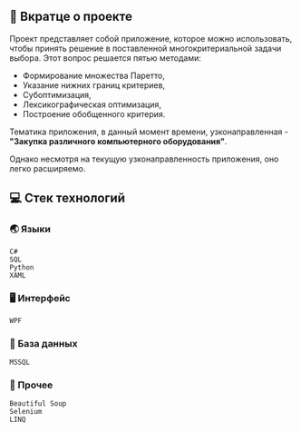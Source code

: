 ## :bookmark_tabs: Вкратце о проекте
Проект представляет собой приложение, которое можно использовать, чтобы принять решение в поставленной многокритериальной задачи выбора. Этот вопрос решается пятью методами:
- Формирование множества Паретто, 
- Указание нижних границ критериев, 
- Субоптимизация, 
- Лексикографическая оптимизация, 
-  Построение обобщенного критерия. 

Тематика приложения, в данный момент времени, узконаправленная - **"Закупка различного компьютерного оборудования"**.

Однако несмотря на текущую узконаправленность приложения, оно легко расширяемо.
## :computer: Стек технологий
### :earth_asia: Языки
```
C#
SQL
Python
XAML
```
### :desktop_computer: Интерфейс
```
WPF
```
### :floppy_disk: База данных
```
MSSQL
```
### :scroll: Прочее
```
Beautiful Soup
Selenium
LINQ
```
